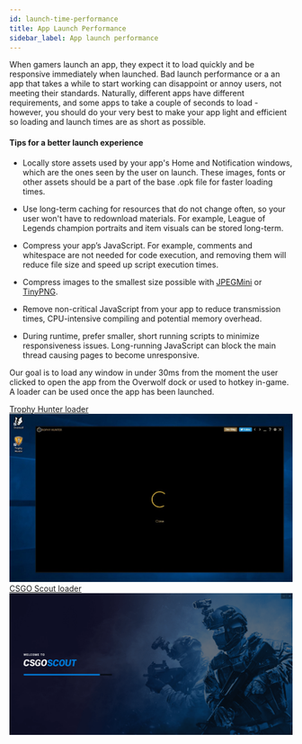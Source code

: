 ```yaml
---
id: launch-time-performance
title: App Launch Performance
sidebar_label: App launch performance
---
```



When gamers launch an app, they expect it to load quickly and be responsive immediately when launched. Bad launch performance or a an app that takes a while to start working can disappoint or annoy users, not meeting their standards. Naturally, different apps have different requirements, and some apps to take a couple of seconds to load - however, you should do your very best to make your app light and efficient so loading and launch times are as short as possible.

#### Tips for a better launch experience

* Locally store assets used by your app's Home and Notification windows, which are the ones seen by the user on launch. These images, fonts or other assets should be a part of the base .opk file for faster loading times.

* Use long-term caching for resources that do not change often, so your user won't have to redownload materials. For example, League of Legends champion portraits and item visuals can be stored long-term. 

* Compress your app’s JavaScript. For example, comments and whitespace are not needed for code execution, and removing them will reduce file size and speed up script execution times.

* Compress images to the smallest size possible with [JPEGMini](http://www.jpegmini.com/) or [TinyPNG](https://tinypng.com/).

* Remove non-critical JavaScript from your app to reduce transmission times, CPU-intensive compiling and potential memory overhead.

* During runtime, prefer smaller, short running scripts to minimize responsiveness issues. Long-running JavaScript can block the main thread causing pages to become unresponsive.

Our goal is to load any window in under 30ms from the moment the user clicked to open the app from the Overwolf dock or used to hotkey in-game. A loader can be used once the app has been launched.


<div class="box" data-slick='{"slidesToShow": 1}'>
  <a data-fancybox="gallery" data-caption="CSGO" href="../assets/launch-time-performance/THLoader.jpg">
    Trophy Hunter loader
    <span class="thumb">
      <img src="../assets/launch-time-performance/THLoader.jpg" alt="CSGO">
    </span>
  </a>
  <a data-fancybox="gallery" data-caption="CSGO" href="../assets/launch-time-performance/CSGOScoutloader.png">
    CSGO Scout loader
    <span class="thumb">
      <img src="../assets/launch-time-performance/CSGOScoutloader.png" alt="CSGO">
    </span>
  </a>
</div>
